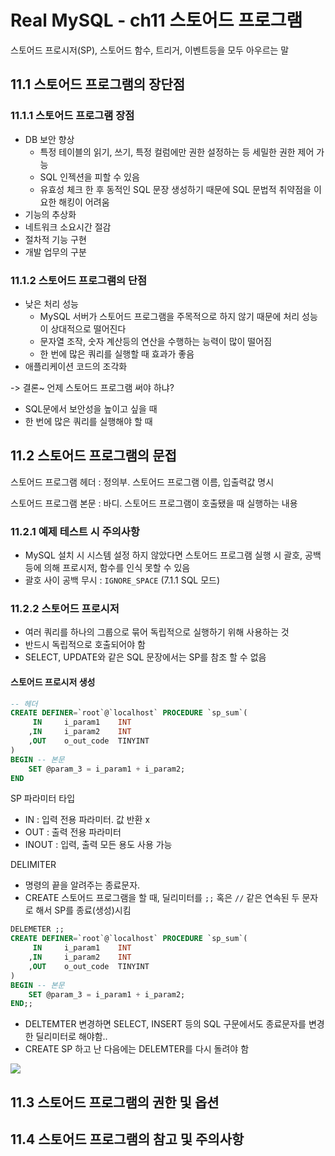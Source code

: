 # Real MySQL - ch11 스토어드 프로그램
스토어드 프로시저(SP), 스토어드 함수, 트리거, 이벤트등을 모두 아우르는 말

## 11.1 스토어드 프로그램의 장단점
### 11.1.1 스토어드 프로그램 장점
- DB 보안 향상
  - 특정 테이블의 읽기, 쓰기, 특정 컬럼에만 권한 설정하는 등 세밀한 권한 제어 가능
  - SQL 인젝션을 피할 수 있음
  - 유효성 체크 한 후 동적인 SQL 문장 생성하기 때문에 SQL 문법적 취약점을 이요한 해킹이 어려움
- 기능의 추상화
- 네트워크 소요시간 절감
- 절차적 기능 구현
- 개발 업무의 구분

### 11.1.2 스토어드 프로그램의 단점
- 낮은 처리 성능
  - MySQL 서버가 스토어드 프로그램을 주목적으로 하지 않기 때문에 처리 성능이 상대적으로 떨어진다
  - 문자열 조작, 숫자 계산등의 연산을 수행하는 능력이 많이 떨어짐
  - 한 번에 많은 쿼리를 실행할 때 효과가 좋음
- 애플리케이션 코드의 조각화


-> 결론~ 언제 스토어드 프로그램 써야 하냐?
- SQL문에서 보안성을 높이고 싶을 때
- 한 번에 많은 쿼리를 실행해야 할 때


## 11.2 스토어드 프로그램의 문접
스토어드 프로그램 헤더 : 정의부. 스토어드 프로그램 이름, 입출력값 명시

스토어드 프로그램 본문 : 바디. 스토어드 프로그램이 호출됐을 때 실행하는 내용

### 11.2.1 예제 테스트 시 주의사항
- MySQL 설치 시 시스템 설정 하지 않았다면 스토어드 프로그램 실행 시 괄호, 공백등에 의해 프로시저, 함수를 인식 못할 수 있음
- 괄호 사이 공백 무시 : `IGNORE_SPACE` (7.1.1 SQL 모드)

### 11.2.2 스토어드 프로시저
- 여러 쿼리를 하나의 그룹으로 묶어 독립적으로 실행하기 위해 사용하는 것
- 반드시 독립적으로 호출되어야 함
- SELECT, UPDATE와 같은 SQL 문장에서는 SP를 참조 할 수 없음


#### 스토어드 프로시저 생성
```SQL
-- 헤더
CREATE DEFINER=`root`@`localhost` PROCEDURE `sp_sum`(
	 IN		i_param1	INT
    ,IN		i_param2	INT
    ,OUT	o_out_code	TINYINT
)
BEGIN -- 본문
	SET @param_3 = i_param1 + i_param2;
END
```
SP 파라미터 타입
- IN : 입력 전용 파라미터. 값 반환 x
- OUT : 출력 전용 파라미터
- INOUT : 입력, 출력 모든 용도 사용 가능


DELIMITER
- 명령의 끝을 알려주는 종료문자.
- CREATE 스토어드 프로그램을 할 때, 딜리미터를 `;;` 혹은 `//` 같은 연속된 두 문자로 해서 SP를 종료(생성)시킴
```SQL
DELEMETER ;;
CREATE DEFINER=`root`@`localhost` PROCEDURE `sp_sum`(
	 IN		i_param1	INT
    ,IN		i_param2	INT
    ,OUT	o_out_code	TINYINT
)
BEGIN -- 본문
	SET @param_3 = i_param1 + i_param2;
END;;
```
- DELTEMTER 변경하면 SELECT, INSERT 등의 SQL 구문에서도 종료문자를 변경한 딜리미터로 해야함..
- CREATE SP 하고 난 다음에는 DELEMTER를 다시 돌려야 함
<img src="https://user-images.githubusercontent.com/64643665/180801318-22d8ddcb-4f0e-430c-8be9-a78fac92b590.png">



## 11.3 스토어드 프로그램의 권한 및 옵션

## 11.4 스토어드 프로그램의 참고 및 주의사항

